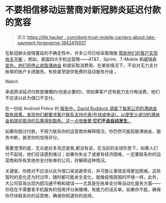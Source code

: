 # 不要相信移动运营商对新冠肺炎延迟付款的宽容

> 原文:[https://life hacker . com/dont-trust-mobile-carriers-about-late-payment-forgoverne-1842415937](https://lifehacker.com/dont-trust-mobile-carriers-about-late-payment-forgivene-1842415937)

在新冠肺炎疫情蔓延的不确定性中，许多公司已经采取措施 [帮助他们的客户实现收支平衡](https://lifehacker.com/subscribers-can-now-get-two-free-months-of-adobes-creat-1842396082?rev=1584648082511) 。例如，美国四大手机运营商——AT&T、Sprint、T-Mobile 和威瑞森 [宣布，他们将停止收取滞纳金](https://www.fcc.gov/document/chairman-pai-launches-keep-americans-connected-pledge) 和提前取消费用，在某些情况下，不会对无力支付账单的账户关闭服务。有些甚至提供免费的自动服务升级 。

Watch

承诺原谅延迟付款是慷慨的(也是必要的)，但如果客户还有能力支付电话费，他们不应该以此为借口不支付。

在一份给 Android Police 的 [报告中，David Ruddock 调查了每家公司的滞纳金豁免政策，发现他们都要求客户联系支持代表(在线或电话)，以便至少*部分*的滞纳金和提前取消的后果得到豁免。这一点很重要:**它们不会自动发生**。](https://www.androidpolice.com/2020/03/19/you-shouldnt-rely-on-carrier-late-fee-forgiveness-during-coronavirus-heres-why/)

如果你跳过付款，不努力联系你的运营商并解释情况，你仍然可能招致滞纳金，服务中断，甚至你的信用评分。

需要澄清的是，无论是拉多克还是我,都没有说，在当前的全球形势下，如果人们付不起钱，他们应该感到难过；如果你失业了或者有经济困难，一定要联系你的运营商和所有其他你支付账单的公司，并解释这种情况。

关键是，你绝对不应该以此为借口来逃避责任，并可能让事情变得更加困难。这些暂时的变化还为时过早，随时都可能发生变化，就像疫情周围的环境一样。此外，大公司容易出现内部沟通不畅和错误——尤其是在账单支付等自动化服务方面——你现在不需要拿手机服务的信用评分来赌博。有能力的话买单。如果你不能，确保你尽快联系你的运营商，确保你知道你的选择。